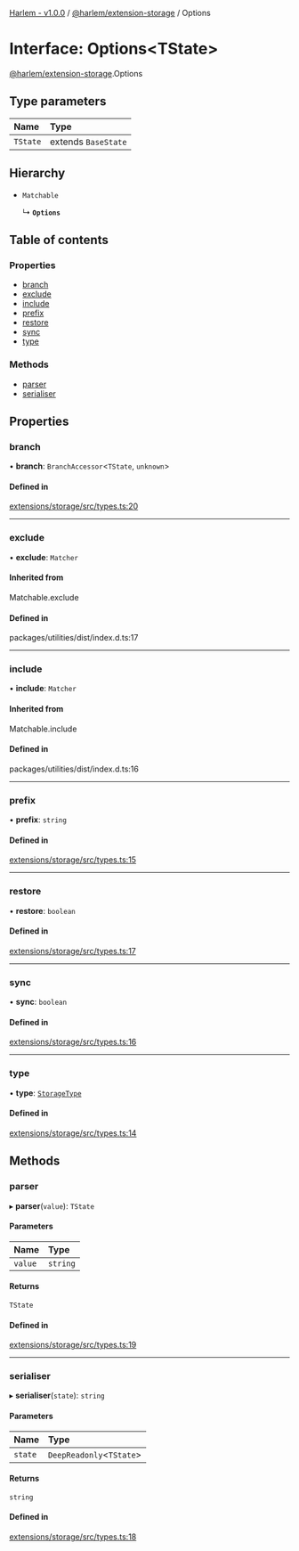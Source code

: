 [Harlem - v1.0.0](../index.md) / [@harlem/extension-storage](../modules/harlem_extension_storage.md) / Options

# Interface: Options<TState\>

[@harlem/extension-storage](../modules/harlem_extension_storage.md).Options

## Type parameters

| Name | Type |
| :------ | :------ |
| `TState` | extends `BaseState` |

## Hierarchy

- `Matchable`

  ↳ **`Options`**

## Table of contents

### Properties

- [branch](harlem_extension_storage.Options.md#branch)
- [exclude](harlem_extension_storage.Options.md#exclude)
- [include](harlem_extension_storage.Options.md#include)
- [prefix](harlem_extension_storage.Options.md#prefix)
- [restore](harlem_extension_storage.Options.md#restore)
- [sync](harlem_extension_storage.Options.md#sync)
- [type](harlem_extension_storage.Options.md#type)

### Methods

- [parser](harlem_extension_storage.Options.md#parser)
- [serialiser](harlem_extension_storage.Options.md#serialiser)

## Properties

### branch

• **branch**: `BranchAccessor`<`TState`, `unknown`\>

#### Defined in

[extensions/storage/src/types.ts:20](https://github.com/andrewcourtice/harlem/blob/1dcd57c/extensions/storage/src/types.ts#L20)

___

### exclude

• **exclude**: `Matcher`

#### Inherited from

Matchable.exclude

#### Defined in

packages/utilities/dist/index.d.ts:17

___

### include

• **include**: `Matcher`

#### Inherited from

Matchable.include

#### Defined in

packages/utilities/dist/index.d.ts:16

___

### prefix

• **prefix**: `string`

#### Defined in

[extensions/storage/src/types.ts:15](https://github.com/andrewcourtice/harlem/blob/1dcd57c/extensions/storage/src/types.ts#L15)

___

### restore

• **restore**: `boolean`

#### Defined in

[extensions/storage/src/types.ts:17](https://github.com/andrewcourtice/harlem/blob/1dcd57c/extensions/storage/src/types.ts#L17)

___

### sync

• **sync**: `boolean`

#### Defined in

[extensions/storage/src/types.ts:16](https://github.com/andrewcourtice/harlem/blob/1dcd57c/extensions/storage/src/types.ts#L16)

___

### type

• **type**: [`StorageType`](../modules/harlem_extension_storage.md#storagetype)

#### Defined in

[extensions/storage/src/types.ts:14](https://github.com/andrewcourtice/harlem/blob/1dcd57c/extensions/storage/src/types.ts#L14)

## Methods

### parser

▸ **parser**(`value`): `TState`

#### Parameters

| Name | Type |
| :------ | :------ |
| `value` | `string` |

#### Returns

`TState`

#### Defined in

[extensions/storage/src/types.ts:19](https://github.com/andrewcourtice/harlem/blob/1dcd57c/extensions/storage/src/types.ts#L19)

___

### serialiser

▸ **serialiser**(`state`): `string`

#### Parameters

| Name | Type |
| :------ | :------ |
| `state` | `DeepReadonly`<`TState`\> |

#### Returns

`string`

#### Defined in

[extensions/storage/src/types.ts:18](https://github.com/andrewcourtice/harlem/blob/1dcd57c/extensions/storage/src/types.ts#L18)

